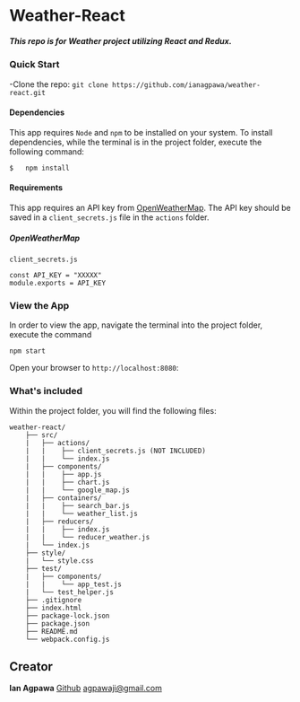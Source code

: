 # Weather-React
##### This repo is for Weather project utilizing React and Redux.    

### Quick Start
-Clone the repo: `git clone https://github.com/ianagpawa/weather-react.git`


#### Dependencies
This app requires `Node` and `npm` to be installed on your system.  To install dependencies, while the terminal is in the project folder, execute the following command:
```
$   npm install
```

#### Requirements
This app requires an API key from [OpenWeatherMap](http://openweathermap.org). The API key should be saved in a `client_secrets.js` file in the `actions` folder.

##### OpenWeatherMap
`client_secrets.js`
```
const API_KEY = "XXXXX"
module.exports = API_KEY
```


### View the App
In order to view the app, navigate the terminal into the project folder, execute the command
```
npm start
```
Open your browser to `http://localhost:8080`:


### What's included
Within the project folder, you will find the following files:

```
weather-react/
    ├── src/
    |   ├── actions/
    |   |    ├── client_secrets.js (NOT INCLUDED)
    |   |    └── index.js
    |   ├── components/
    |   |    ├── app.js
    |   |    ├── chart.js
    |   |    └── google_map.js
    |   ├── containers/
    |   |    ├── search_bar.js
    |   |    └── weather_list.js
    |   ├── reducers/
    |   |    ├── index.js
    |   |    └── reducer_weather.js
    |   └── index.js
    ├── style/
    |   └── style.css
    ├── test/
    |   ├── components/
    |   |    └── app_test.js
    |   └── test_helper.js
    ├── .gitignore
    ├── index.html
    ├── package-lock.json
    ├── package.json
    ├── README.md
    └── webpack.config.js
```

## Creator

**Ian Agpawa**
[Github](https://github.com/ianagpawa)
 agpawaji@gmail.com
